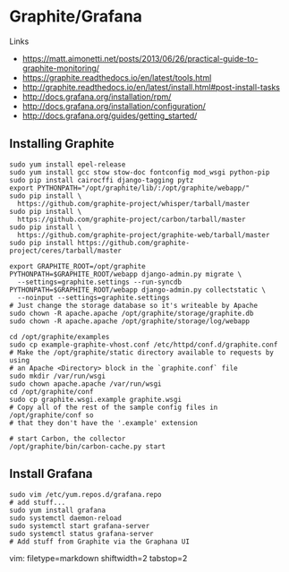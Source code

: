 # Graphite/Grafana #

Links
- https://matt.aimonetti.net/posts/2013/06/26/practical-guide-to-graphite-monitoring/
- https://graphite.readthedocs.io/en/latest/tools.html
- http://graphite.readthedocs.io/en/latest/install.html#post-install-tasks
- http://docs.grafana.org/installation/rpm/
- http://docs.grafana.org/installation/configuration/
- http://docs.grafana.org/guides/getting_started/

## Installing Graphite ##

    sudo yum install epel-release
    sudo yum install gcc stow stow-doc fontconfig mod_wsgi python-pip
    sudo pip install cairocffi django-tagging pytz
    export PYTHONPATH="/opt/graphite/lib/:/opt/graphite/webapp/"
    sudo pip install \
      https://github.com/graphite-project/whisper/tarball/master
    sudo pip install \
      https://github.com/graphite-project/carbon/tarball/master
    sudo pip install \
      https://github.com/graphite-project/graphite-web/tarball/master
    sudo pip install https://github.com/graphite-project/ceres/tarball/master

    export GRAPHITE_ROOT=/opt/graphite
    PYTHONPATH=$GRAPHITE_ROOT/webapp django-admin.py migrate \
      --settings=graphite.settings --run-syncdb
    PYTHONPATH=$GRAPHITE_ROOT/webapp django-admin.py collectstatic \
      --noinput --settings=graphite.settings
    # Just change the storage database so it's writeable by Apache
    sudo chown -R apache.apache /opt/graphite/storage/graphite.db
    sudo chown -R apache.apache /opt/graphite/storage/log/webapp

    cd /opt/graphite/examples
    sudo cp example-graphite-vhost.conf /etc/httpd/conf.d/graphite.conf
    # Make the /opt/graphite/static directory available to requests by using
    # an Apache <Directory> block in the `graphite.conf` file
    sudo mkdir /var/run/wsgi
    sudo chown apache.apache /var/run/wsgi
    cd /opt/graphite/conf
    sudo cp graphite.wsgi.example graphite.wsgi
    # Copy all of the rest of the sample config files in /opt/graphite/conf so
    # that they don't have the '.example' extension

    # start Carbon, the collector
    /opt/graphite/bin/carbon-cache.py start

## Install Grafana ##

    sudo vim /etc/yum.repos.d/grafana.repo
    # add stuff...
    sudo yum install grafana
    sudo systemctl daemon-reload
    sudo systemctl start grafana-server
    sudo systemctl status grafana-server
    # Add stuff from Graphite via the Graphana UI

vim: filetype=markdown shiftwidth=2 tabstop=2
